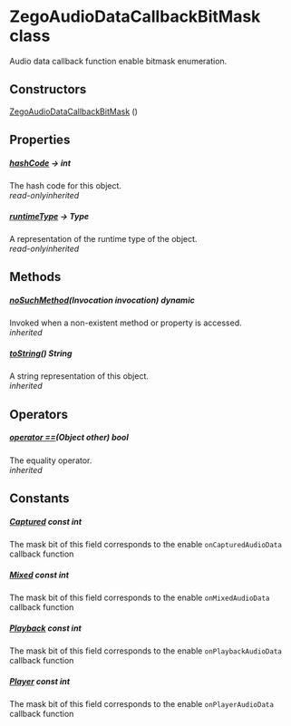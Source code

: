 


# ZegoAudioDataCallbackBitMask class









<p>Audio data callback function enable bitmask enumeration.</p>




## Constructors

[ZegoAudioDataCallbackBitMask](../zego_uikit_prebuilt_live_audio_room/ZegoAudioDataCallbackBitMask/ZegoAudioDataCallbackBitMask.md) ()

   


## Properties

##### [hashCode](../zego_uikit_prebuilt_live_audio_room/ZegoAudioDataCallbackBitMask/hashCode.md) &#8594; int



The hash code for this object.  
_<span class="feature">read-only</span><span class="feature">inherited</span>_



##### [runtimeType](../zego_uikit_prebuilt_live_audio_room/ZegoAudioDataCallbackBitMask/runtimeType.md) &#8594; Type



A representation of the runtime type of the object.  
_<span class="feature">read-only</span><span class="feature">inherited</span>_





## Methods

##### [noSuchMethod](../zego_uikit_prebuilt_live_audio_room/ZegoAudioDataCallbackBitMask/noSuchMethod.md)(Invocation invocation) dynamic



Invoked when a non-existent method or property is accessed.  
_<span class="feature">inherited</span>_



##### [toString](../zego_uikit_prebuilt_live_audio_room/ZegoAudioDataCallbackBitMask/toString.md)() String



A string representation of this object.  
_<span class="feature">inherited</span>_





## Operators

##### [operator ==](../zego_uikit_prebuilt_live_audio_room/ZegoAudioDataCallbackBitMask/operator_equals.md)(Object other) bool



The equality operator.  
_<span class="feature">inherited</span>_










## Constants

##### [Captured](../zego_uikit_prebuilt_live_audio_room/ZegoAudioDataCallbackBitMask/Captured-constant.md) const int



The mask bit of this field corresponds to the enable <code>onCapturedAudioData</code> callback function  




##### [Mixed](../zego_uikit_prebuilt_live_audio_room/ZegoAudioDataCallbackBitMask/Mixed-constant.md) const int



The mask bit of this field corresponds to the enable <code>onMixedAudioData</code> callback function  




##### [Playback](../zego_uikit_prebuilt_live_audio_room/ZegoAudioDataCallbackBitMask/Playback-constant.md) const int



The mask bit of this field corresponds to the enable <code>onPlaybackAudioData</code> callback function  




##### [Player](../zego_uikit_prebuilt_live_audio_room/ZegoAudioDataCallbackBitMask/Player-constant.md) const int



The mask bit of this field corresponds to the enable <code>onPlayerAudioData</code> callback function  









